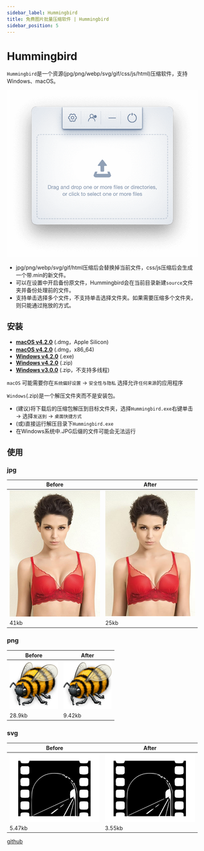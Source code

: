 ```yaml
---
sidebar_label: Hummingbird
title: 免费图片批量压缩软件 | Hummingbird
sidebar_position: 5
---
```

# Hummingbird

`Hummingbird`是一个资源(jpg/png/webp/svg/gif/css/js/html)压缩软件，支持Windows、macOS。

![hummingbird](./img/hummingbird.png)

* jpg/png/webp/svg/gif/html压缩后会替换掉当前文件，css/js压缩后会生成一个带.min的新文件。
* 可以在设置中开启备份原文件，Hummingbird会在当前目录新建`source`文件夹并备份处理前的文件。
* 支持单击选择多个文件，不支持单击选择文件夹。如果需要压缩多个文件夹，则只能通过拖放的方式。

## 安装

* <a href="https://pan.baidu.com/s/1Cj-SXb_JciziVSGz-00X1Q?pwd=ag4w">**macOS v4.2.0**</a> (.dmg，Apple Silicon)
* <a href="https://pan.baidu.com/s/1-RUt6rJ5Sv4VvZZCe737ng?pwd=pp78">**macOS v4.2.0**</a> (.dmg，x86_64)
* <a href="https://pan.baidu.com/s/1beSjp7IL5J0aOC70rFY5ng?pwd=a9a8">**Windows v4.2.0**</a> (.exe)
* <a href="https://pan.baidu.com/s/1t09bmU48pWHecKQSt0dh8Q?pwd=qprq">**Windows v4.2.0**</a> (.zip)
* <a href="https://pan.baidu.com/s/1146zRGqLFlDR27a7rUgr5w">**Windows v3.0.0**</a> (.zip，不支持多线程)

`macOS` 可能需要你在`系统偏好设置` → `安全性与隐私` 选择允许`任何来源`的应用程序

`Windows`(.zip)是一个解压文件夹而不是安装包。

* (建议)将下载后的压缩包解压到目标文件夹，选择`Hummingbird.exe`右键单击 → 选择`发送到` → `桌面快捷方式`
* (或)直接运行解压目录下`Hummingbird.exe`
* 在Windows系统中.JPG后缀的文件可能会无法运行

## 使用

### jpg

| Before                       | After                       |
|------------------------------|-----------------------------|
| ![svg](./img/jpg-before.jpg) | ![svg](./img/jpg-after.jpg) |
| 41kb                         | 25kb                        |

### png

| Before                       | After                       |
|------------------------------|-----------------------------|
| ![svg](./img/png-before.png) | ![svg](./img/png-after.png) |
| 28.9kb                       | 9.42kb                      |

### svg

| Before                       | After                       |
|------------------------------|-----------------------------|
| ![svg](./img/svg-before.svg) | ![svg](./img/svg-after.svg) |
| 5.47kb                       | 3.55kb                      |

[github](https://github.com/leibnizli/hummingbird)
